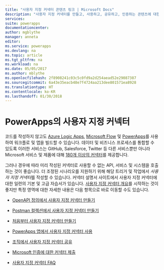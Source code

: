 ```yaml
---
title: "사용자 지정 커넥터 콘텐츠 링크 | Microsoft Docs"
description: "사용자 지정 커넥터를 만들고, 사용하고, 공유하고, 인증하는 콘텐츠에 대한 링크입니다."
services: 
suite: powerapps
documentationcenter: 
author: mgblythe
manager: anneta
editor: 
ms.service: powerapps
ms.devlang: na
ms.topic: article
ms.tgt_pltfrm: na
ms.workload: na
ms.date: 05/05/2017
ms.author: mblythe
ms.openlocfilehash: 2f8908241c03c5c0fd9a2d254aead52e29087387
ms.sourcegitcommit: 6a43e35eacb48e7f4724aa213dee801571ea8928
ms.translationtype: HT
ms.contentlocale: ko-KR
ms.lasthandoff: 01/30/2018
---
```

# <a name="custom-connectors-in-powerapps"></a>PowerApps의 사용자 지정 커넥터

코드를 작성하지 않고도 [Azure Logic Apps](https://azure.microsoft.com/services/logic-apps), [Microsoft Flow](https://flow.microsoft.com) 및 [PowerApps](https://powerapps.microsoft.com)를 사용하여 워크플로 및 앱을 빌드할 수 있습니다. 데이터 및 비즈니스 프로세스를 통합할 수 있도록 이러한 서비스는 GitHub, Salesforce, Twitter 등 다른 서비스뿐만 아니라 Microsoft 서비스 및 제품에 대해 [180개 이상의 커넥터](https://docs.microsoft.com/connectors/)를 제공합니다. 

그러나 경우에 따라 미리 작성된 커넥터로 사용할 수 없는 API, 서비스 및 시스템을 호출하는 것이 좋습니다. 더 조정된 시나리오를 지원하기 위해 해당 트리거 및 작업에서 *사용자 지정 커넥터*를 작성할 수 있습니다. 커넥터 설명서 사이트에서 사용자 지정 커넥터에 대한 일련의 기본 및 고급 자습서가 있습니다. [사용자 지정 커넥터 개요](https://docs.microsoft.com/connectors/custom-connectors/)를 시작하는 것이 좋지만 특정 영역에 대한 자세한 내용은 다음 항목으로 바로 이동할 수도 있습니다.

* [OpenAPI 정의에서 사용자 지정 커넥터 만들기](https://docs.microsoft.com/connectors/custom-connectors/define-openapi-definition)

* [Postman 컬렉션에서 사용자 지정 커넥터 만들기](https://docs.microsoft.com/connectors/custom-connectors/define-postman-collection)

* [처음부터 사용자 지정 커넥터 만들기](https://docs.microsoft.com/connectors/custom-connectors/define-blank)

* [PowerApps 앱에서 사용자 지정 커넥터 사용](https://docs.microsoft.com/connectors/custom-connectors/use-custom-connector-powerapps)

* [조직에서 사용자 지정 커넥터 공유](https://docs.microsoft.com/connectors/custom-connectors/share)

* [Microsoft 인증에 대한 커넥터 제출](https://docs.microsoft.com/connectors/custom-connectors/submit-certification)

* [사용자 지정 커넥터 FAQ](https://docs.microsoft.com/connectors/custom-connectors/faq)